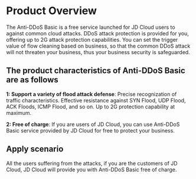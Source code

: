 # Product Overview

The Anti-DDoS Basic is a free service launched for JD Cloud users to against common cloud attacks. DDoS attack protection is provided for you, offering up to 2G attack protection capabilities. You can set the trigger value of flow cleaning based on business, so that the common DDoS attack will not threaten your business, thus your business security is safeguarded.

## The product characteristics of Anti-DDoS Basic are as follows

**1: Support a variety of flood attack defense**: Precise recognization of traffic characteristics. Effective resistance against SYN Flood, UDP Flood, ACK Floods, ICMP Flood, and so on. Up to 2G protection capability at maximum.

**2: Free of charge**: If you are users of JD Cloud, you can use Anti-DDoS Basic service provided by JD Cloud for free to protect your business.

## Apply scenario

All the users suffering from the attacks, if you are the customers of JD Cloud, JD Cloud will provide you with Anti-DDoS Basic free of charge.

